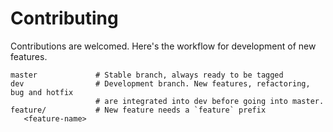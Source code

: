 # Contributing

Contributions are welcomed. Here's the workflow for development of new features.

```
master             # Stable branch, always ready to be tagged
dev                # Development branch. New features, refactoring, bug and hotfix
                   # are integrated into dev before going into master.
feature/           # New feature needs a `feature` prefix
   <feature-name> 
```
